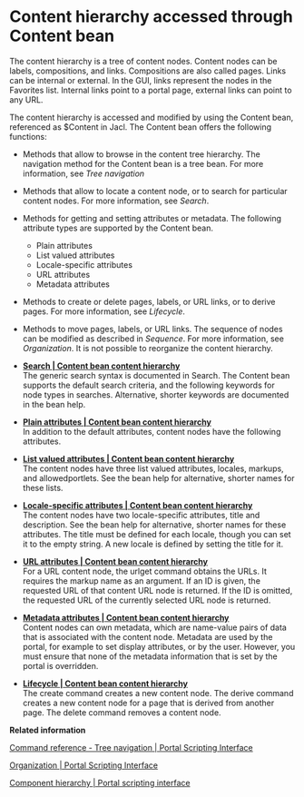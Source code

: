 # Content hierarchy accessed through Content bean

The content hierarchy is a tree of content nodes. Content nodes can be labels, compositions, and links. Compositions are also called pages. Links can be internal or external. In the GUI, links represent the nodes in the Favorites list. Internal links point to a portal page, external links can point to any URL.

The content hierarchy is accessed and modified by using the Content bean, referenced as $Content in Jacl. The Content bean offers the following functions:

-   Methods that allow to browse in the content tree hierarchy. The navigation method for the Content bean is a tree bean. For more information, see *Tree navigation*
-   Methods that allow to locate a content node, or to search for particular content nodes. For more information, see *Search*.
-   Methods for getting and setting attributes or metadata. The following attribute types are supported by the Content bean.
    -   Plain attributes
    -   List valued attributes
    -   Locale-specific attributes
    -   URL attributes
    -   Metadata attributes
-   Methods to create or delete pages, labels, or URL links, or to derive pages. For more information, see *Lifecycle*.
-   Methods to move pages, labels, or URL links. The sequence of nodes can be modified as described in *Sequence*. For more information, see *Organization*. It is not possible to reorganize the content hierarchy.

-   **[Search \| Content bean content hierarchy](../admin-system/contnt_search.md)**  
The generic search syntax is documented in Search. The Content bean supports the default search criteria, and the following keywords for node types in searches. Alternative, shorter keywords are documented in the bean help.
-   **[Plain attributes \| Content bean content hierarchy](../admin-system/contnt_pl_att.md)**  
In addition to the default attributes, content nodes have the following attributes.
-   **[List valued attributes \| Content bean content hierarchy](../admin-system/contnt_lst_val_att.md)**  
The content nodes have three list valued attributes, locales, markups, and allowedportlets. See the bean help for alternative, shorter names for these lists.
-   **[Locale-specific attributes \| Content bean content hierarchy](../admin-system/contnt_lcl_spf_att.md)**  
The content nodes have two locale-specific attributes, title and description. See the bean help for alternative, shorter names for these attributes. The title must be defined for each locale, though you can set it to the empty string. A new locale is defined by setting the title for it.
-   **[URL attributes \| Content bean content hierarchy](../admin-system/contnt_url_att.md)**  
For a URL content node, the urlget command obtains the URLs. It requires the markup name as an argument. If an ID is given, the requested URL of that content URL node is returned. If the ID is omitted, the requested URL of the currently selected URL node is returned.
-   **[Metadata attributes \| Content bean content hierarchy](../admin-system/contnt_mtdt_att.md)**  
Content nodes can own metadata, which are name-value pairs of data that is associated with the content node. Metadata are used by the portal, for example to set display attributes, or by the user. However, you must ensure that none of the metadata information that is set by the portal is overridden.
-   **[Lifecycle \| Content bean content hierarchy](../admin-system/contnt_lfcycl.md)**  
The create command creates a new content node. The derive command creates a new content node for a page that is derived from another page. The delete command removes a content node.


**Related information**  


[Command reference - Tree navigation \| Portal Scripting Interface](../admin-system/tree_nav.md)

[Organization \| Portal Scripting Interface](../admin-system/organization.md)

[Component hierarchy \| Portal scripting interface](../admin-system/compnt_hrchy.md)

